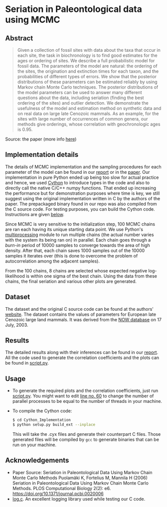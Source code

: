 # Seriation in Paleontological data using MCMC

## Abstract

> Given a collection of fossil sites with data about the taxa that occur in each site, the task in biochronology is to find good estimates for the ages or ordering of sites. We describe a full probabilistic model for fossil data. The parameters of the model are natural: the ordering of the sites, the origination and extinction times for each taxon, and the probabilities of different types of errors. We show that the posterior distributions of these parameters can be estimated reliably by using Markov chain Monte Carlo techniques. The posterior distributions of the model parameters can be used to answer many different questions about the data, including seriation (finding the best ordering of the sites) and outlier detection. We demonstrate the usefulness of the model and estimation method on synthetic data and on real data on large late Cenozoic mammals. As an example, for the sites with large number of occurrences of common genera, our methods give orderings, whose correlation with geochronologic ages is 0.95.

Source: the paper (more info [here](#acknowledgements))

## Implementation details

The details of MCMC implementation and the sampling procedures for each parameter of the model can be found in our [report](https://github.com/PrayagS/Seriation_in_Paleontological_Data_using_MCMC/blob/master/Docs/Report.pdf) or in the [paper](https://doi.org/10.1371/journal.pcbi.0020006). Our implementation in pure Python ended up being too slow for actual practice and hence, we used [Cython](https://cython.org/) to introduce types in the code and also to directly call the native C/C++ numpy functions. That ended up increasing the performance but for demonstration purposes where time is key, we still suggest using the original implementation written in C by the authors of the paper. The prepackaged binary found in our repo was also compiled from the C source code. For testing purposes, you can build the Cython code. Instructions are given [below](#usage).

Since MCMC is very sensitive to the initialization step, 100 MCMC chains are ran each having its unique starting data point. We use Python's [multiprocessing](https://docs.python.org/3/library/multiprocessing.html) module to run multiple chains (the actual number varies with the system its being ran on) in parallel. Each chain goes through a *burn-in* period of 10000 samples to converge towards the area of high density. After that, each chain saves 1000 samples out of the 10000 samples it iterates over (this is done to overcome the problem of autocorrelation among the adjacent samples).

From the 100 chains, 8 chains are selected whose expected negative log-likelihood is within one sigma of the best chain. Using the data from these chains, the final seriation and various other plots are generated.

## Dataset

The dataset and the original C source code can be found at the authors' [website](http://www.cis.hut.fi/projects/patdis/paleo/). The dataset contains the values of parameters for European late Cenozoic large land mammals. It was derived from the [NOW database](http://www.helsinki.fi/science/now) on 17 July, 2003.

## Results

The detailed results along with their inferences can be found in our [report](https://github.com/PrayagS/Seriation_in_Paleontological_Data_using_MCMC/blob/master/Docs/Report.pdf). All the code used to generate the correlation coefficients and the plots can be found in [script.py](https://github.com/PrayagS/Seriation_in_Paleontological_Data_using_MCMC/blob/master/script.py).

## Usage

- To generate the required plots and the correlation coefficients, just run [script.py](https://github.com/PrayagS/Seriation_in_Paleontological_Data_using_MCMC/blob/master/script.py). You might want to edit [line no. 60](https://github.com/PrayagS/Seriation_in_Paleontological_Data_using_MCMC/blob/master/script.py#L60) to change the number of parallel processes to be equal to the number of threads in your machine.

- To compile the Cython code:
  ```sh
  $ cd Cython_Implementation
  $ python setup.py build_ext --inplace
  ```
  This will take the .cyx files and generate their counterpart C files. Those generated files will be compiled by `gcc` to generate binaries that can be run on your machine.

## Acknowledgements

- Paper Source: Seriation in Paleontological Data Using Markov Chain Monte Carlo Methods
  Puolamäki K, Fortelius M, Mannila H (2006) Seriation in Paleontological Data Using Markov Chain Monte Carlo Methods. PLOS     Computational Biology 2(2): e6. https://doi.org/10.1371/journal.pcbi.0020006
- [log.c](https://github.com/rxi/log.c). An excellent logging library used while testing our C code.
